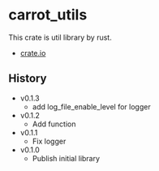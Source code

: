 # carrot_utils

This crate is util library by rust.

- [crate.io](https://crates.io/crates/carrot_utils)

## History

- v0.1.3
  - add log_file_enable_level for logger
- v0.1.2
  - Add function
- v0.1.1
  - Fix logger
- v0.1.0
  - Publish initial library
